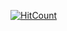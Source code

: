 [![HitCount](http://hits.dwyl.io/stephaniecarolina/stephaniecarolina.svg)](http://hits.dwyl.io/stephaniecarolina/stephaniecarolina)
